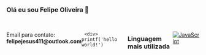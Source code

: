 ### Olá eu sou Felipe Oliveira 🚀
  <br>
   <div style="display:flex;">
   <p>Email para contato:<strong> felipejesus411@outlook.com</strong></p>
     
     <div> printf('hello world!')
  ### Linguagem mais utilizada
  [![JavaScript](https://img.shields.io/badge/--F7DF1E?logo=javascript&logoColor=000)](https://www.javascript.com/)
   
  </div>
 </div>

 

